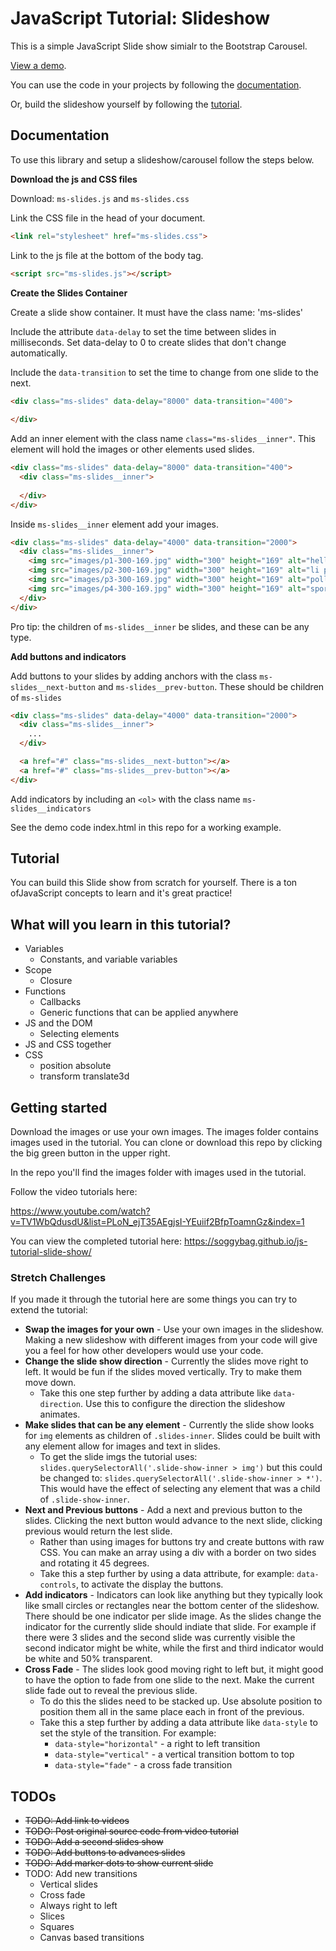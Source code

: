 # JavaScript Tutorial: Slideshow

This is a simple JavaScript Slide show simialr to the Bootstrap Carousel. 

[View a demo](https://soggybag.github.io/js-tutorial-slide-show/). 

You can use the code in your projects by following the [documentation](#documentation). 

Or, build the slideshow yourself by following the [tutorial](#tutorial).

## Documentation 

To use this library and setup a slideshow/carousel follow the steps below. 

**Download the js and CSS files**

Download: `ms-slides.js` and `ms-slides.css`

Link the CSS file in the head of your document. 

```HTML
<link rel="stylesheet" href="ms-slides.css">
```

Link to the js file at the bottom of the body tag.

```html
<script src="ms-slides.js"></script>
```

**Create the Slides Container**

Create a slide show container. It must have the class name: 'ms-slides'

Include the attribute `data-delay` to set the time between slides in milliseconds. Set data-delay to 0 to create slides that don't change automatically. 

Include the `data-transition` to set the time to change from one slide to the next. 

```HTML
<div class="ms-slides" data-delay="8000" data-transition="400">
    
</div>
```

Add an inner element with the class name `class="ms-slides__inner"`. This element will hold the images or other elements used slides.

```HTML
<div class="ms-slides" data-delay="8000" data-transition="400">
  <div class="ms-slides__inner">
      
  </div>
</div>
```

Inside `ms-slides__inner` element add your images. 

```HTML
<div class="ms-slides" data-delay="4000" data-transition="2000">
  <div class="ms-slides__inner">
    <img src="images/p1-300-169.jpg" width="300" height="169" alt="hellbore">
    <img src="images/p2-300-169.jpg" width="300" height="169" alt="li pollen">
    <img src="images/p3-300-169.jpg" width="300" height="169" alt="pollen">
    <img src="images/p4-300-169.jpg" width="300" height="169" alt="spores">
  </div>
</div>
```

Pro tip: the children of `ms-slides__inner` be slides, and these can be any type. 

**Add buttons and indicators**

Add buttons to your slides by adding anchors with the class `ms-slides__next-button` and `ms-slides__prev-button`. These should be children of `ms-slides`

```HTML
<div class="ms-slides" data-delay="4000" data-transition="2000">
  <div class="ms-slides__inner">
    ...
  </div>

  <a href="#" class="ms-slides__next-button"></a>
  <a href="#" class="ms-slides__prev-button"></a>
</div>
```

Add indicators by including an `<ol>` with the class name `ms-slides__indicators`

<ol class="ms-slides__indicators"></ol>

See the demo code index.html in this repo for a working example. 

## Tutorial

You can build this Slide show from scratch for yourself. There is a ton ofJavaScript concepts to learn and it's great practice! 

## What will you learn in this tutorial? 

- Variables 
  - Constants, and variable variables
- Scope
  - Closure
- Functions
  - Callbacks
  - Generic functions that can be applied anywhere 
- JS and the DOM
  - Selecting elements
- JS and CSS together
- CSS
  - position absolute
  - transform translate3d

## Getting started

Download the images or use your own images. The images folder contains images used in the tutorial. You can clone or download this repo by clicking the big green button in the upper right. 

In the repo you'll find the images folder with images used in the tutorial. 

Follow the video tutorials here: 

https://www.youtube.com/watch?v=TV1WbQdusdU&list=PLoN_ejT35AEgjsI-YEuiif2BfpToamnGz&index=1

You can view the completed tutorial here: https://soggybag.github.io/js-tutorial-slide-show/

### Stretch Challenges 

If you made it through the tutorial here are some things you can try to extend the tutorial: 

- **Swap the images for your own** - Use your own images in the slideshow. Making a new slideshow with different images from your code will give you a feel for how other developers would use your code. 
- **Change the slide show direction** - Currently the slides move right to left. It would be fun if the slides moved vertically. Try to make them move down. 
  - Take this one step further by adding a data attribute like `data-direction`. Use this to configure the direction the slideshow animates. 
- **Make slides that can be any element** - Currently the slide show looks for `img` elements as children of `.slides-inner`. Slides could be built with any element allow for images and text in slides. 
  - To get the slide imgs the tutorial uses: `slides.querySelectorAll('.slide-show-inner > img')` but this could be changed to: `slides.querySelectorAll('.slide-show-inner > *')`. This would have the effect of selecting any element that was a child of `.slide-show-inner`.
- **Next and Previous buttons** - Add a next and previous button to the slides. Clicking the next button would advance to the next slide, clicking previous would return the lest slide. 
  - Rather than using images for buttons try and create buttons with raw CSS. You can make an array using a div with a border on two sides and rotating it 45 degrees. 
  - Take this a step further by using a data attribute, for example: `data-controls`, to activate the display the buttons. 
- **Add indicators** - Indicators can look like anything but they typically look like small circles or rectangles near the bottom center of the slideshow. There should be one indicator per slide image. As the slides change the indicator for the currently slide should indiate that slide. For example if there were 3 slides and the second slide was currently visible the second indicator might be white, while the first and third indicator would be white and 50% transparent. 
- **Cross Fade** - The slides look good moving right to left but, it might good to have the option to fade from one slide to the next. Make the current slide fade out to reveal the previous slide. 
  - To do this the slides need to be stacked up. Use absolute position to position them all in the same place each in front of the previous. 
  - Take this a step further by adding a data attribute like `data-style` to set the style of the transition. For example:
    - `data-style="horizontal"` - a right to left transition
    - `data-style="vertical"` - a vertical transition bottom to top
    - `data-style="fade"` - a cross fade transition




## TODOs

- ~~TODO: Add link to videos~~
- ~~TODO: Post original source code from video tutorial~~
- ~~TODO: Add a second slides show~~ 
- ~~TODO: Add buttons to advances slides~~
- ~~TODO: Add marker dots to show current slide~~
- TODO: Add new transitions
  - Vertical slides
  - Cross fade
  - Always right to left
  - Slices 
  - Squares
  - Canvas based transitions 

